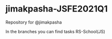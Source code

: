 # jimakpasha-JSFE2021Q1
Repository for @jimakpasha

In the branches you can find tasks RS-School(JS)
